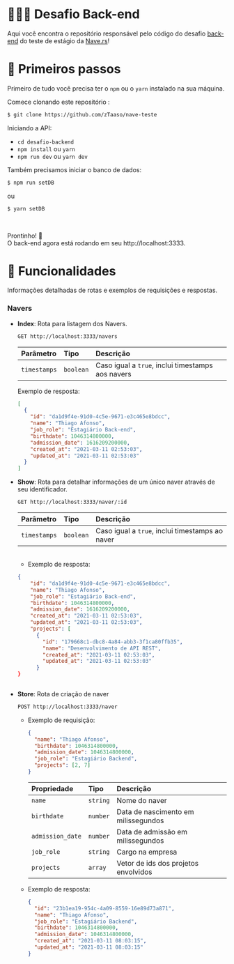 # 👨🏻‍💻 Desafio Back-end

Aqui você encontra o repositório responsável pelo código do desafio [back-end](https://github.com/naveteam/teste-estagio-2020#desafio-de-back-end) do teste de estágio da [Nave.rs](https://nave.rs)!

# 🚀 Primeiros passos

Primeiro de tudo você precisa ter o `npm` ou o `yarn` instalado na sua máquina.

Comece clonando este repositório :

```bash
$ git clone https://github.com/zTaaso/nave-teste
```

Iniciando a API:

- `cd desafio-backend`
- `npm install` ou `yarn`
- `npm run dev` ou `yarn dev`

Também precisamos iniciar o banco de dados:

```bash
$ npm run setDB
```

ou

```bash
$ yarn setDB
```

<br/>

Prontinho! 🎉 <br/>
O back-end agora está rodando em seu http://localhost:3333.

# 📡 Funcionalidades

Informações detalhadas de rotas e exemplos de requisições e respostas.

### Navers

- **Index**: Rota para listagem dos Navers.

  ```bash
  GET http://localhost:3333/navers
  ```

  | Parâmetro    | Tipo      | Descrição                                         |
  | :----------- | :-------- | :------------------------------------------------ |
  | `timestamps` | `boolean` | Caso igual a `true`, inclui timestamps aos navers |

  Exemplo de resposta:

  ```json
  [
    {
      "id": "da1d9f4e-91d0-4c5e-9671-e3c465e8bdcc",
      "name": "Thiago Afonso",
      "job_role": "Estagiário Back-end",
      "birthdate": 1046314800000,
      "admission_date": 1616209200000,
      "created_at": "2021-03-11 02:53:03",
      "updated_at": "2021-03-11 02:53:03"
    }
  ]
  ```

- **Show**: Rota para detalhar informações de um único naver através de seu identificador.

  ```bash
  GET http://localhost:3333/naver/:id
  ```

  | Parâmetro    | Tipo      | Descrição                                       |
  | :----------- | :-------- | :---------------------------------------------- |
  | `timestamps` | `boolean` | Caso igual a `true`, inclui timestamps ao naver |

  <br/>
        
   - Exemplo de resposta:
  	```json
    {
        "id": "da1d9f4e-91d0-4c5e-9671-e3c465e8bdcc",
        "name": "Thiago Afonso",
        "job_role": "Estagiário Back-end",
        "birthdate": 1046314800000,
        "admission_date": 1616209200000,
        "created_at": "2021-03-11 02:53:03",
        "updated_at": "2021-03-11 02:53:03",
        "projects": [
          {
            "id": "179668c1-dbc8-4a84-abb3-3f1ca80ffb35",
            "name": "Desenvolvimento de API REST",
            "created_at": "2021-03-11 02:53:03",
            "updated_at": "2021-03-11 02:53:03"
          }
    }
          
   
  	```

- **Store**: Rota de criação de naver

  ```bash
  POST http://localhost:3333/naver
  ```

  - Exemplo de requisição:

    ```json
    {
      "name": "Thiago Afonso",
      "birthdate": 1046314800000,
      "admission_date": 1046314800000,
      "job_role": "Estagiário Backend",
      "projects": [2, 7]
    }
    ```

    | Propriedade      | Tipo     | Descrição                            |
    | :--------------- | :------- | :----------------------------------- |
    | `name`           | `string` | Nome do naver                        |
    | `birthdate`      | `number` | Data de nascimento em milissegundos  |
    | `admission_date` | `number` | Data de admissão em milissegundos    |
    | `job_role`       | `string` | Cargo na empresa                     |
    | `projects`       | `array`  | Vetor de ids dos projetos envolvidos |

  - Exemplo de resposta:
    ```json
    {
      "id": "23b1ea19-954c-4a09-8559-16e89d73a871",
      "name": "Thiago Afonso",
      "job_role": "Estagiário Backend",
      "birthdate": 1046314800000,
      "admission_date": 1046314800000,
      "created_at": "2021-03-11 08:03:15",
      "updated_at": "2021-03-11 08:03:15"
    }
    ```
